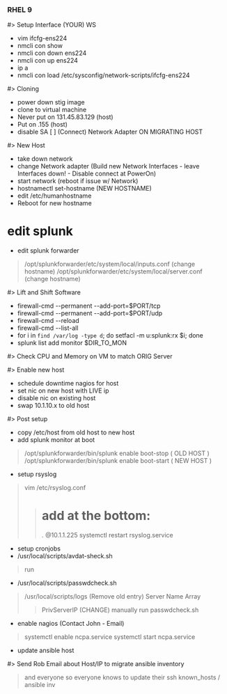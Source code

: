 ### RHEL 9 ###
 
#> Setup Interface (YOUR) WS
- vim ifcfg-ens224
- nmcli con show
- nmcli con down ens224
- nmcli con up ens224
- ip a
- nmcli con load /etc/sysconfig/network-scripts/ifcfg-ens224
 
#> Cloning
- power down stig image
- clone to virtual machine
- Never put on 131.45.83.129 (host)
- Put on .155 (host)
- disable SA [ ] (Connect) Network Adapter ON MIGRATING HOST
 
#> New Host
- take down network
- change Network adapter (Build new Network Interfaces - leave Interfaces down! - Disable connect at PowerOn)
- start network (reboot if issue w/ Network)
- hostnamectl set-hostname (NEW HOSTNAME)
- edit /etc/humanhostname
- Reboot for new hostname

# edit splunk
- edit splunk forwarder
> /opt/splunkforwarder/etc/system/local/inputs.conf (change hostname)
> /opt/splunkforwarder/etc/system/local/server.conf (change hostname)
 
#> Lift and Shift Software
- firewall-cmd --permanent --add-port=$PORT/tcp
- firewall-cmd --permanent --add-port=$PORT/udp
- firewall-cmd --reload
- firewall-cmd --list-all
- for i in `find /var/log -type d`; do setfacl -m u:splunk:rx $i; done
- splunk list add monitor $DIR_TO_MON
 
#> Check CPU and Memory on VM to match ORIG Server
 
#> Enable new host
- schedule downtime nagios for host
- set nic on new host with LIVE ip
- disable nic on existing host
- swap 10.1.10.x to old host
 
#> Post setup
- copy /etc/host from old host to new host
- add splunk monitor at boot
> /opt/splunkforwarder/bin/splunk enable boot-stop ( OLD HOST )
> /opt/splunkforwarder/bin/splunk enable boot-start ( NEW HOST )
- setup rsyslog
> vim /etc/rsyslog.conf
>> # add at the bottom:
>> *.* @10.1.1.225
> systemctl restart rsyslog.service
- setup cronjobs
- /usr/local/scripts/avdat-sheck.sh
> run
- /usr/local/scripts/passwdcheck.sh 
> /usr/local/scripts/logs (Remove old entry)
> Server Name Array
>> PrivServerIP (CHANGE)
> manually run passwdcheck.sh
 
- enable nagios (Contact John - Email)
> systemctl enable ncpa.service
> systemctl start ncpa.service
- update ansible host
 
#> Send Rob Email about Host/IP to migrate ansible inventory
> and everyone so everyone knows to update their ssh known_hosts / ansible inv